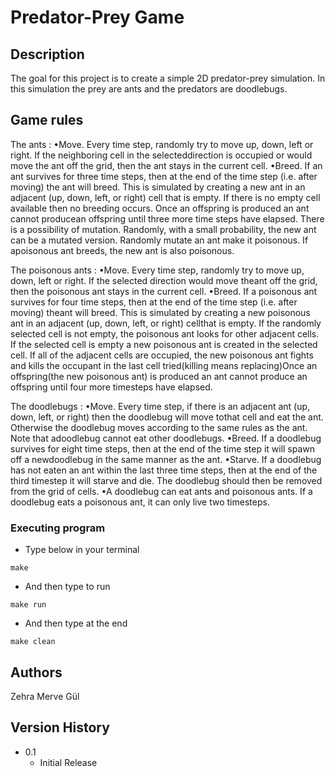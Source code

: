 # Predator-Prey Game


## Description

The goal for this  project is to create a simple 2D predator-prey simulation. In this simulation the prey are ants and the predators are doodlebugs.

## Game rules

The ants :
 •Move. Every time step, randomly try to move up, down, left or right. If the neighboring cell in the selecteddirection is occupied or would move the ant off the grid, then the ant stays in the current cell.
 •Breed. If an ant survives for three time steps, then at the end of the time step (i.e. after moving) the ant will breed. This is simulated by creating a new ant in an adjacent (up, down, left, or right) cell that is empty. If there is no empty cell available then no breeding occurs. Once an offspring is produced an ant cannot producean offspring until three more time steps have elapsed. There is a possibility of mutation. Randomly, with a small probability, the new ant can be a mutated version. Randomly mutate an ant make it poisonous. If apoisonous ant breeds, the new ant is also poisonous.

The poisonous ants :
•Move. Every time step, randomly try to move up, down, left or right. If the selected direction would move theant off the grid, then the poisonous ant stays in the current cell.
•Breed. If a poisonous ant survives for four time steps, then at the end of the time step (i.e. after moving) theant will breed. This is simulated by creating a new poisonous ant in an adjacent (up, down, left, or right) cellthat is empty. If the randomly selected cell is not empty, the poisonous ant looks for other adjacent cells. If the selected cell is empty a new poisonous ant is created in the selected cell. If all of the adjacent cells are occupied, the new poisonous ant fights and kills the occupant in the last cell tried(killing means replacing)Once an offspring(the new poisonous ant) is produced an ant cannot produce an offspring until four more timesteps have elapsed.

The doodlebugs :
•Move. Every time step, if there is an adjacent ant (up, down, left, or right) then the doodlebug will move tothat cell and eat the ant. Otherwise the doodlebug moves according to the same rules as the ant. Note that adoodlebug cannot eat other doodlebugs.
•Breed. If a doodlebug survives for eight time steps, then at the end of the time step it will spawn off a newdoodlebug in the same manner as the ant.
•Starve. If a doodlebug has not eaten an ant within the last three time steps, then at the end of the third timestep it will starve and die. The doodlebug should then be removed from the grid of cells.
•A doodlebug can eat ants and poisonous ants. If a doodlebug eats a poisonous ant, it can only live two timesteps.

### Executing program

* Type below in your terminal
```
make
```
* And then type to run
```
make run
```
* And then type at the end
```
make clean
```

## Authors

Zehra Merve Gül


## Version History

* 0.1
    * Initial Release
